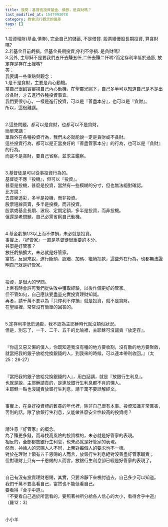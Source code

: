 ```yaml
---
title: 發問：基督徒投資基金、債券，是貪財嗎？
last_modified_at: 1547993078
category: 教會流行觀念的偏差
tags: []
---
```


1.投資理財(基金,債券), 完全自己的儲蓄, 不是借貸. 股票績優股長期投資, 算貪財嗎?<br>2.若基金目前虧損，但基金長期投資,停利不停損.  是貪財嗎?<br>3.另外, 主耶穌不是要我們五仟去賺五仟,二仟去賺二仟嗎?而定存利率低於通膨, 放定存是存在土裡嗎?<br><!--more-->答：<br>我要講一些重點與觀念：<br>1.是不是貪財，主要是內心動機。<br>當自己很誠實審視自己內心動機，在聖靈光照下，自己多半可以知道自己是不是出於貪財，才去進行各種投資事宜。<br>我們要很小心，一樣是進行投資，可以是『善盡本分』，也可以是『貪財』。<br>所以，這很難講。<br> <br><br>2.這些問題，都可以是貪財，也都可以不是貪財。<br>簡單來講：<br>單靠外在各種投資行為，我們未必就能說一定是貪財或不貪財。<br>這些投資行為，都可以是正當良好的『善盡管家本分』的行為，也可以是『貪財』的行為。<br>而是不是貪財，要自己省察，並求主鑑察。<br> <br><br>3.基督徒是可以從事投資行為的。<br>基督徒不應『投機』，但可以『投資』。<br>甚麼是投機，甚麼是投資，當然有一些模糊的分寸，但也無法絕對確認。<br>比方說：<br>去買樂透彩，多半是投機，而非投資。<br>股票短線買賣，多半是投機，而非投資。<br>股票或基金長期、波段、定期定額，多半是投資，而非投機。<br>但還是老問題，自己必需省察自己動機。<br> <br><br>4.基金虧損1/3以上而不停損，未必就是投資。<br>事實上，『好管家』一直是基督徒很重要的本分。<br>甚麼是好管家？<br>放任虧損擴大，未必就是好管家。<br>當然，反過來說，進行斷頭、認賠、加碼、繼續扣款，這些外在行為，也都無法證明自己就是好管家。<br> <br><br>投資，是很大的學問。<br>上帝有時會許可我們從失敗中獲取經驗，以後作個更好的管家。<br>但不管如何，自己應該要盡量充實投資理財知識。<br>再者，請千萬不要以為『只停利不停損』就是投資，就不是貪財。<br>在聖經裡，常常沒有簡單的回答的。<br> <br><br>5.定存利率低於通膨，我不認為主耶穌時代就沒類似狀況。<br>但是，別忘了，一千、二千、五千的比喻裡，主耶穌可沒譴責『放定存』。<br> <br><br>『你這又惡又懶的僕人，你既知道我沒有種的地方要收割，沒有散的地方要聚斂，就當把我的銀子放給兌換銀錢的人，到我來的時候，可以連本帶利收回。』（太25：26-27）<br><br> <br>『當把我的銀子放給兌換銀錢的人』，用白話講，就是『放銀行生利息』。<br>也就是說，主耶穌譴責的，是連放銀行生利息都不肯的懶人。<br>主耶穌一點也沒譴責放銀行生利息，請千萬不要誤解經文。<br><br> <br>事實上，在良好投資標的難尋的年代裡，除非自己很有本事、投資知識非常厲害，否則的話，除了放銀行生利息，又能做甚麼安全性較高的投資呢？<br> <br><br>請注意『好管家』的概念。<br>為了賺更多錢，而尋找高風險的投資標的，未必就是好管家的表現。<br>相反的，全部都放銀行生利息，也未必就是好管家的表現。<br>然而，神給人的恩賜人人不同，上帝對每個人的要求也不一樣。<br>對於在理財上領有五千恩賜的人而言，放銀行生利息絕對沒善盡好管家職責；<br>但對理財上只有一千恩賜的人而言，放銀行生利息卻已經是好管家的表現了。<br><br> <br>自己有沒有投資理財恩賜，其實，只要冷靜下來檢討過去，自己多少可以知道。<br>我們千萬不要高看自己，當然也不能低看自己。<br>要看得『合乎中道』。<br>『不要看自己過於所當看的，要照著神所分給各人信心的大小，看得合乎中道』（羅12：3）<br><br><br>小小羊
